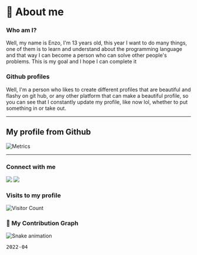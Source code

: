 
# 👋 About me

### Who am I?

Well, my name is Enzo, I'm 13 years old, this year I want to do many things, one of them is to learn and understand about the programming language and that way I can  become a person who can solve other people's problems. This is my goal and I hope I can complete it
 
 ### Github profiles
 
Well, I'm a person who likes to create different profiles that are beautiful and flashy on git hub, or any other platform that can make a beautiful profile, so you  can see that I constantly update my profile, like now lol, whether to put something in or take out.

 
 <hr>
 
 ## My profile from Github

![Metrics](https://metrics.lecoq.io/Shaylly?template=classic&base.community=0&isocalendar=1&activity=1&achievements=1&introduction=1&isocalendar.duration=half-year&activity.limit=5&activity.load=300&activity.days=14&activity.visibility=all&activity.timestamps=false&activity.filter=all&achievements.threshold=C&achievements.secrets=true&achievements.display=detailed&achievements.limit=0&introduction.title=true&config.timezone=America%2FSao_Paulo)

<hr>

 </div>
 
 ### Connect with me
 
   <a href="https://twitter.com/Juntpack" target="_blank"><img src="https://img.shields.io/badge/Twitter-1DA1F2?style=for-the-badge&logo=twitter&logoColor=white" target="_blank"></a>
   <a href="https://dev.to/shaylly" target="_blank"><img src="https://img.shields.io/badge/dev.to-0A0A0A?style=for-the-badge&logo=dev.to&logoColor=white" target="_blank"></a>

### Visits to my profile
 
 ![Visitor Count](https://profile-counter.glitch.me/shaylly/count.svg)
 

 
 ### 🐍 My Contribution Graph
 
  ![Snake animation](https://github.com/shaylly/shaylly/blob/output/github-contribution-grid-snake.svg)
 
  
 <kbd>2022-04</kbd>

 
